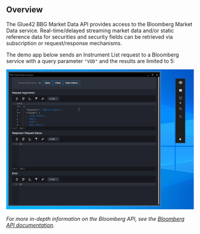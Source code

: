## Overview

<glue42 name="addClass" class="colorSection" element="p" text="Available since Glue42 Enterprise 3.9">

The Glue42 BBG Market Data API provides access to the Bloomberg Market Data service. Real-time/delayed streaming market data and/or static reference data for securities and security fields can be retrieved via subscription or request/response mechanisms.

The demo app below sends an Instrument List request to a Bloomberg service with a query parameter `"VOD"` and the results are limited to 5:

![BBG Market Data](../../../../images/bloomberg/bbg-mdf.gif)

*For more in-depth information on the Bloomberg API, see the [Bloomberg API documentation](https://www.bloomberg.com/professional/support/api-library/).*